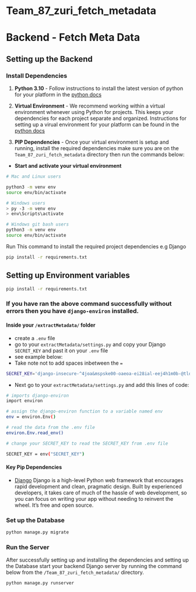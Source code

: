 # Team_87_zuri_fetch_metadata

# Backend - Fetch Meta Data

## Setting up the Backend

### Install Dependencies

1. **Python 3.10** - Follow instructions to install the latest version of python for your platform in the [python docs](https://docs.python.org/3/using/unix.html#getting-and-installing-the-latest-version-of-python)

2. **Virtual Environment** - We recommend working within a virtual environment whenever using Python for projects. This keeps your dependencies for each project separate and organized. Instructions for setting up a virual environment for your platform can be found in the [python docs](https://packaging.python.org/guides/installing-using-pip-and-virtual-environments/)

3. **PIP Dependencies** - Once your virtual environment is setup and running, install the required dependencies make sure you are on the `Team_87_zuri_fetch_metadata` directory then run the commands below:

- **Start and activate your virtual environment**

```bash
# Mac and Linux users

python3 -m venv env
source env/bin/activate

# Windows users
> py -3 -m venv env
> env\Scripts\activate

# Windows git bash users
python3 -m venv env
source env/bin/activate
```

Run This command to install the required project dependencies e.g Django

```bash
pip install -r requirements.txt
```

## Setting up Environment variables

```bash
pip install -r requirements.txt
```

### If you have ran the above command successfully without errors then you have `django-environ` installed.

#### Inside your `/extractMetadata/` folder

- create a `.env` file
- go to your `extractMetadata/settings.py` and copy your Django `SECRET_KEY` and past it on your `.env` file
- see example below:
- Take note not to add spaces inbetween the `=`

```bash
SECRET_KEY='django-insecure-^4joa&mspske00-oaeoa-ei28ial-eej4h1m0b-@tldx9xq4va'

```

- Next go to your `extractMetadata/settings.py` and add this lines of code:

```bash
# imports django-environ
import environ

# assign the django-environ function to a variable named env
env = environ.Env()

# read the data from the .env file
environ.Env.read_env()

# change your SECRET_KEY to read the SECRET_KEY from .env file

SECRET_KEY = env("SECRET_KEY")

```

#### Key Pip Dependencies

- [Django](https://www.djangoproject.com/) Django is a high-level Python web framework that encourages rapid development and clean, pragmatic design. Built by experienced developers, it takes care of much of the hassle of web development, so you can focus on writing your app without needing to reinvent the wheel. It’s free and open source.

### Set up the Database

```bash
python manage.py migrate
```

### Run the Server

After successfully setting up and installing the dependencies and setting up the Database start your backend Django server by running the command below from the `/Team_87_zuri_fetch_metadata/` directory.

```bash
python manage.py runserver
```

